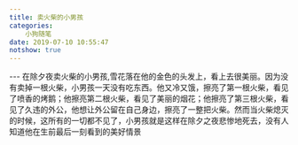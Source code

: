 ```yaml
---
title: 卖火柴的小男孩
categories:
	小狗随笔
date: 2019-07-10 10:55:47
notshow: true
---
```





--- 在除夕夜卖火柴的小男孩,雪花落在他的金色的头发上，看上去很美丽。因为没有卖掉一根火柴，小男孩一天没有吃东西。他又冷又饿，擦亮了第一根火柴，看见了喷香的烤鹅；他擦亮第二根火柴，看见了美丽的烟花；他擦亮了第三根火柴，看见了久违的外公，他想让外公留在自己身边，擦亮了一整把火柴。然而当火柴熄灭的时候，这所有的一切都不见了，小男孩就是这样在除夕之夜悲惨地死去，没有人知道他在生前最后一刻看到的美好情景
